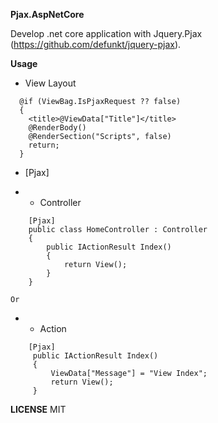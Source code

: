 
**Pjax.AspNetCore**

Develop .net core application with Jquery.Pjax (https://github.com/defunkt/jquery-pjax).


**Usage**

* View Layout

```
  @if (ViewBag.IsPjaxRequest ?? false)
  {
    <title>@ViewData["Title"]</title>
    @RenderBody()
    @RenderSection("Scripts", false)
    return;
  }
```

* [Pjax]

* * Controller

```
    [Pjax]
    public class HomeController : Controller
    {
        public IActionResult Index()
        {
            return View();
        }
    }
```

`Or`
  
* * Action

```
    [Pjax]
     public IActionResult Index()
     {
         ViewData["Message"] = "View Index";
         return View();
     }
```
**LICENSE**
MIT

